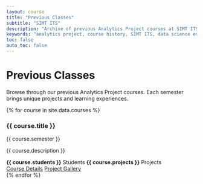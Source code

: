 ```yaml
---
layout: course
title: "Previous Classes"
subtitle: "SIMT ITS"
description: "Archive of previous Analytics Project courses at SIMT ITS"
keywords: "analytics project, course history, SIMT ITS, data science education"
toc: false
auto_toc: false
---
```

# Previous Classes

Browse through our previous Analytics Project courses. Each semester brings unique projects and learning experiences.

<div class="course-grid">
{% for course in site.data.courses %}
  <div class="course-card">
    <div class="course-card-content">
      <h3>{{ course.title }}</h3>
      <p class="course-semester">{{ course.semester }}</p>
      <p class="course-description">{{ course.description }}</p>
      <div class="course-stats">
        <span><strong>{{ course.students }}</strong> Students</span>
        <span><strong>{{ course.projects }}</strong> Projects</span>
      </div>
      <a href="{{ course.url }}" class="course-link">Course Details</a>
      <a href="{{ course.gallery }}" class="course-link">Project Gallery</a>
    </div>
  </div>
{% endfor %}
</div>
